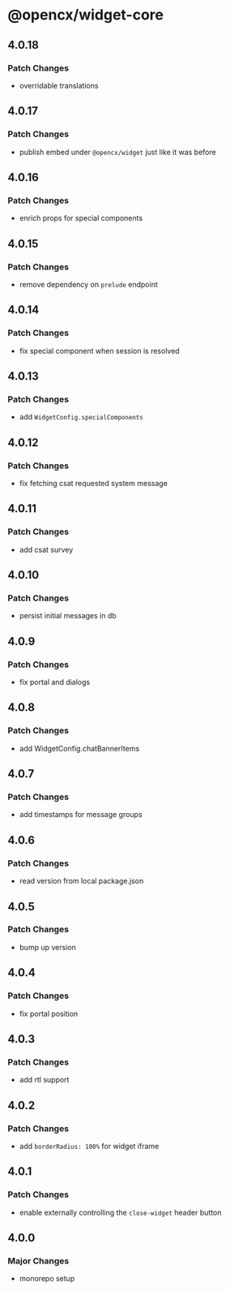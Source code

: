 # @opencx/widget-core

## 4.0.18

### Patch Changes

- overridable translations

## 4.0.17

### Patch Changes

- publish embed under `@opencx/widget` just like it was before

## 4.0.16

### Patch Changes

- enrich props for special components

## 4.0.15

### Patch Changes

- remove dependency on `prelude` endpoint

## 4.0.14

### Patch Changes

- fix special component when session is resolved

## 4.0.13

### Patch Changes

- add `WidgetConfig.specialComponents`

## 4.0.12

### Patch Changes

- fix fetching csat requested system message

## 4.0.11

### Patch Changes

- add csat survey

## 4.0.10

### Patch Changes

- persist initial messages in db

## 4.0.9

### Patch Changes

- fix portal and dialogs

## 4.0.8

### Patch Changes

- add WidgetConfig.chatBannerItems

## 4.0.7

### Patch Changes

- add timestamps for message groups

## 4.0.6

### Patch Changes

- read version from local package.json

## 4.0.5

### Patch Changes

- bump up version

## 4.0.4

### Patch Changes

- fix portal position

## 4.0.3

### Patch Changes

- add rtl support

## 4.0.2

### Patch Changes

- add `borderRadius: 100%` for widget iframe

## 4.0.1

### Patch Changes

- enable externally controlling the `close-widget` header button

## 4.0.0

### Major Changes

- monorepo setup
